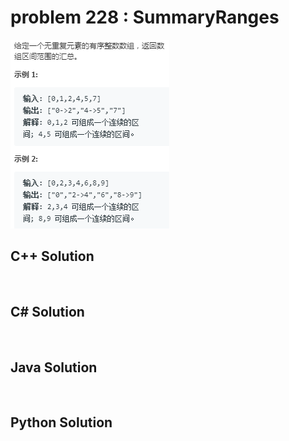 
# problem 228 : SummaryRanges

<img src="https://github.com/Peefy/PeefyLeetCode/blob/master/doc/201-300/228.SummaryRanges/problem.png"/>

## C++ Solution

```c++



```

## C# Solution

```csharp



```

## Java Solution

```java



```

## Python Solution

```python

     

```




